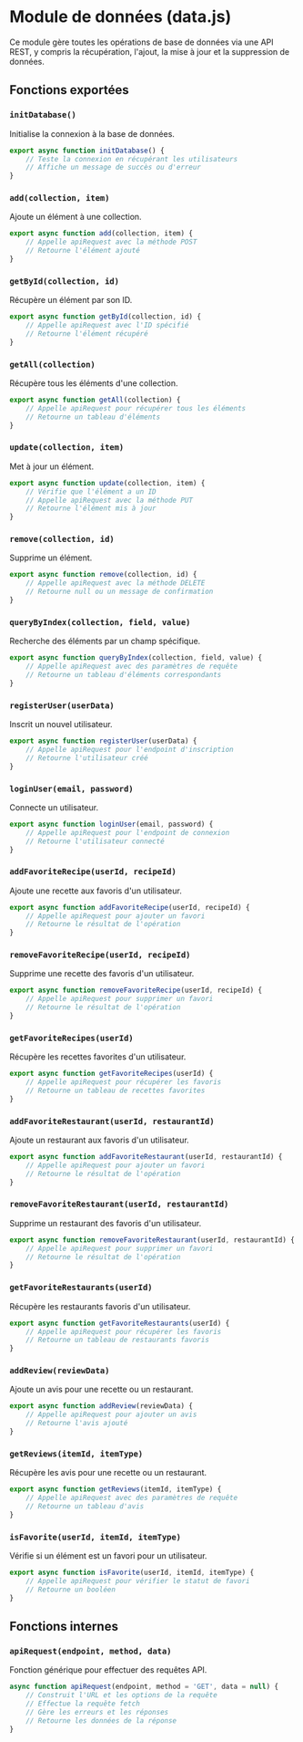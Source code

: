 # Module de données (data.js)

Ce module gère toutes les opérations de base de données via une API REST, y compris la récupération, l'ajout, la mise à jour et la suppression de données.

## Fonctions exportées

### `initDatabase()`

Initialise la connexion à la base de données.

```javascript
export async function initDatabase() {
    // Teste la connexion en récupérant les utilisateurs
    // Affiche un message de succès ou d'erreur
}
```

### `add(collection, item)`

Ajoute un élément à une collection.

```javascript
export async function add(collection, item) {
    // Appelle apiRequest avec la méthode POST
    // Retourne l'élément ajouté
}
```

### `getById(collection, id)`

Récupère un élément par son ID.

```javascript
export async function getById(collection, id) {
    // Appelle apiRequest avec l'ID spécifié
    // Retourne l'élément récupéré
}
```

### `getAll(collection)`

Récupère tous les éléments d'une collection.

```javascript
export async function getAll(collection) {
    // Appelle apiRequest pour récupérer tous les éléments
    // Retourne un tableau d'éléments
}
```

### `update(collection, item)`

Met à jour un élément.

```javascript
export async function update(collection, item) {
    // Vérifie que l'élément a un ID
    // Appelle apiRequest avec la méthode PUT
    // Retourne l'élément mis à jour
}
```

### `remove(collection, id)`

Supprime un élément.

```javascript
export async function remove(collection, id) {
    // Appelle apiRequest avec la méthode DELETE
    // Retourne null ou un message de confirmation
}
```

### `queryByIndex(collection, field, value)`

Recherche des éléments par un champ spécifique.

```javascript
export async function queryByIndex(collection, field, value) {
    // Appelle apiRequest avec des paramètres de requête
    // Retourne un tableau d'éléments correspondants
}
```

### `registerUser(userData)`

Inscrit un nouvel utilisateur.

```javascript
export async function registerUser(userData) {
    // Appelle apiRequest pour l'endpoint d'inscription
    // Retourne l'utilisateur créé
}
```

### `loginUser(email, password)`

Connecte un utilisateur.

```javascript
export async function loginUser(email, password) {
    // Appelle apiRequest pour l'endpoint de connexion
    // Retourne l'utilisateur connecté
}
```

### `addFavoriteRecipe(userId, recipeId)`

Ajoute une recette aux favoris d'un utilisateur.

```javascript
export async function addFavoriteRecipe(userId, recipeId) {
    // Appelle apiRequest pour ajouter un favori
    // Retourne le résultat de l'opération
}
```

### `removeFavoriteRecipe(userId, recipeId)`

Supprime une recette des favoris d'un utilisateur.

```javascript
export async function removeFavoriteRecipe(userId, recipeId) {
    // Appelle apiRequest pour supprimer un favori
    // Retourne le résultat de l'opération
}
```

### `getFavoriteRecipes(userId)`

Récupère les recettes favorites d'un utilisateur.

```javascript
export async function getFavoriteRecipes(userId) {
    // Appelle apiRequest pour récupérer les favoris
    // Retourne un tableau de recettes favorites
}
```

### `addFavoriteRestaurant(userId, restaurantId)`

Ajoute un restaurant aux favoris d'un utilisateur.

```javascript
export async function addFavoriteRestaurant(userId, restaurantId) {
    // Appelle apiRequest pour ajouter un favori
    // Retourne le résultat de l'opération
}
```

### `removeFavoriteRestaurant(userId, restaurantId)`

Supprime un restaurant des favoris d'un utilisateur.

```javascript
export async function removeFavoriteRestaurant(userId, restaurantId) {
    // Appelle apiRequest pour supprimer un favori
    // Retourne le résultat de l'opération
}
```

### `getFavoriteRestaurants(userId)`

Récupère les restaurants favoris d'un utilisateur.

```javascript
export async function getFavoriteRestaurants(userId) {
    // Appelle apiRequest pour récupérer les favoris
    // Retourne un tableau de restaurants favoris
}
```

### `addReview(reviewData)`

Ajoute un avis pour une recette ou un restaurant.

```javascript
export async function addReview(reviewData) {
    // Appelle apiRequest pour ajouter un avis
    // Retourne l'avis ajouté
}
```

### `getReviews(itemId, itemType)`

Récupère les avis pour une recette ou un restaurant.

```javascript
export async function getReviews(itemId, itemType) {
    // Appelle apiRequest avec des paramètres de requête
    // Retourne un tableau d'avis
}
```

### `isFavorite(userId, itemId, itemType)`

Vérifie si un élément est un favori pour un utilisateur.

```javascript
export async function isFavorite(userId, itemId, itemType) {
    // Appelle apiRequest pour vérifier le statut de favori
    // Retourne un booléen
}
```

## Fonctions internes

### `apiRequest(endpoint, method, data)`

Fonction générique pour effectuer des requêtes API.

```javascript
async function apiRequest(endpoint, method = 'GET', data = null) {
    // Construit l'URL et les options de la requête
    // Effectue la requête fetch
    // Gère les erreurs et les réponses
    // Retourne les données de la réponse
}
